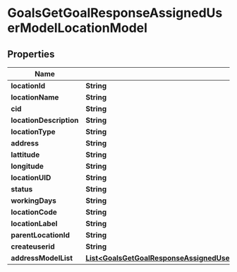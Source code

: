 

# GoalsGetGoalResponseAssignedUserModelLocationModel


## Properties

| Name | Type | Description | Notes |
|------------ | ------------- | ------------- | -------------|
|**locationId** | **String** |  |  [optional] |
|**locationName** | **String** |  |  [optional] |
|**cid** | **String** |  |  [optional] |
|**locationDescription** | **String** |  |  [optional] |
|**locationType** | **String** |  |  [optional] |
|**address** | **String** |  |  [optional] |
|**lattitude** | **String** |  |  [optional] |
|**longitude** | **String** |  |  [optional] |
|**locationUID** | **String** |  |  [optional] |
|**status** | **String** |  |  [optional] |
|**workingDays** | **String** |  |  [optional] |
|**locationCode** | **String** |  |  [optional] |
|**locationLabel** | **String** |  |  [optional] |
|**parentLocationId** | **String** |  |  [optional] |
|**createuserid** | **String** |  |  [optional] |
|**addressModelList** | [**List&lt;GoalsGetGoalResponseAssignedUserModelLocationModelAddressModelListInner&gt;**](GoalsGetGoalResponseAssignedUserModelLocationModelAddressModelListInner.md) |  |  [optional] |



